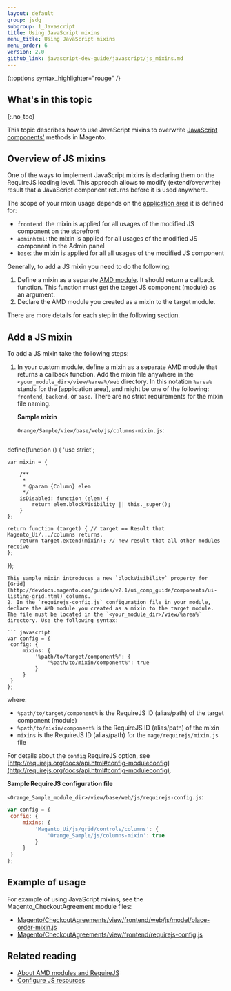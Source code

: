 ```yaml
---
layout: default
group: jsdg
subgroup: 1_Javascript
title: Using JavaScript mixins
menu_title: Using JavaScript mixins
menu_order: 6
version: 2.0
github_link: javascript-dev-guide/javascript/js_mixins.md
---
```


{::options syntax_highlighter="rouge" /}

## What's in this topic
{:.no_toc}

This topic describes how to use JavaScript mixins to overwrite [JavaScript components']({{page.baseurl}}javascript-dev-guide/javascript/js_overview.html#js_terms) methods in Magento.


## Overview of JS mixins

One of the ways to implement JavaScript mixins is declaring them on the RequireJS loading level. This approach allows to modify (extend/overwrite) result that a JavaScript component returns before it is used anywhere. 

The scope of your mixin usage depends on the [application area]({{page.baseurl}}architecture/archi_perspectives/components/modules/mod_and_areas.html) it is defined for:

 - `frontend`: the mixin is applied for all usages of the modified JS component on the storefront
 - `adminhtml`: the mixin is applied for all usages of the modified JS component in the Admin panel
 - `base`: the mixin is applied for all all usages of the modified JS component 

Generally, to add a JS mixin you need to do the following:

1. Define a mixin as a separate [AMD module](https://en.wikipedia.org/wiki/Asynchronous_module_definition). It should return a callback function. This function must get the target JS component (module) as an argument.
2. Declare the AMD module you created as a mixin to the target module. 

There are more details for each step in the following section.

## Add a JS mixin

To add a JS mixin take the following steps:

1. In your custom module, define a mixin as a separate AMD module that returns a callback function. Add the mixin file anywhere in the `<your_module_dir>/view/%area%/web` directory. In this notation `%area%` stands for the [application area], and might be one of the following: `frontend`, `backend`, or `base`. There are no strict requirements for the mixin file naming. 

   **Sample mixin** 

   `Orange/Sample/view/base/web/js/columns-mixin.js`:

   ``` javascript
define(function () {
    'use strict';
 
    var mixin = {
 
        /**
         *
         * @param {Column} elem
         */
        isDisabled: function (elem) {
            return elem.blockVisibility || this._super();
        }
    };
  
    return function (target) { // target == Result that Magento_Ui/.../columns returns.
        return target.extend(mixin); // new result that all other modules receive 
    };
});

   ```
   This sample mixin introduces a new `blockVisibility` property for [Grid](http://devdocs.magento.com/guides/v2.1/ui_comp_guide/components/ui-listing-grid.html) columns. 
2. In the `requirejs-config.js` configuration file in your module, declare the AMD module you created as a mixin to the target module. The file must be located in the `<your_module_dir>/view/%area%` directory. Use the following syntax:

   ``` javascript
var config = {  
    config: {   
        mixins: {  
            '%path/to/target/component%': {  
                '%path/to/mixin/component%': true  
            }
        }
    }
};
   ``` 

   where:

   - `%path/to/target/component%` is the RequireJS ID (alias/path) of the target component (module)
   - `%path/to/mixin/component%` is the RequireJS ID (alias/path) of the mixin
   - `mixins` is the RequireJS ID (alias/path) for the `mage/requirejs/mixin.js` file

   For details about the `config` RequireJS option, see [http://requirejs.org/docs/api.html#config-moduleconfig](http://requirejs.org/docs/api.html#config-moduleconfig).
   
   **Sample RequireJS configuration file** 

   `<Orange_Sample_module_dir>/view/base/web/js/requirejs-config.js`:

   ``` javascript
var config = {  
    config: {   
        mixins: {  
            'Magento_Ui/js/grid/controls/columns': {  
                'Orange_Sample/js/columns-mixin': true
            }
        }
    }
};
   ```

## Example of usage
For example of using JavaScript mixins, see the Magento_CheckoutAgreement module files: 

 - [Magento/CheckoutAgreements/view/frontend/web/js/model/place-order-mixin.js]({{site.mage2100url}}app/code/Magento/CheckoutAgreements/view/frontend/web/js/model/place-order-mixin.js)
 - [Magento/CheckoutAgreements/view/frontend/requirejs-config.js]({{site.mage2100url}}app/code/Magento/CheckoutAgreements/view/frontend/requirejs-config.js) 

## Related reading

- [About AMD modules and RequireJS]({{page.baseurl}}ui_comp_guide/concepts/ui_comp_requirejs_concept.html) 
- [Configure JS resources]({{page.baseurl}}javascript-dev-guide/javascript/js-resources.html)